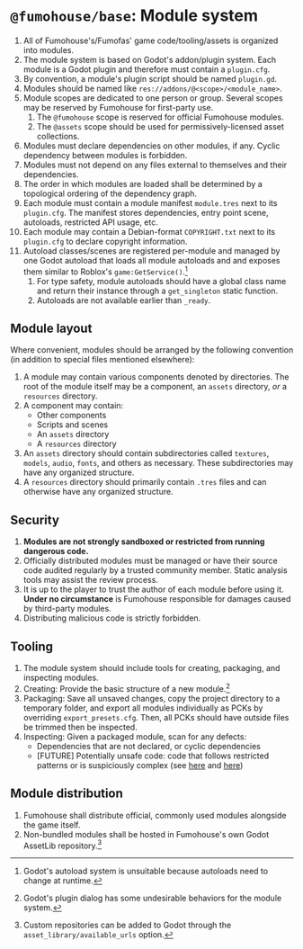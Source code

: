 # `@fumohouse/base`: Module system

1. All of Fumohouse's/Fumofas' game code/tooling/assets is organized into
   modules.
1. The module system is based on Godot's addon/plugin system. Each module is a
   Godot plugin and therefore must contain a `plugin.cfg`.
1. By convention, a module's plugin script should be named `plugin.gd`.
1. Modules should be named like `res://addons/@<scope>/<module_name>`.
1. Module scopes are dedicated to one person or group. Several scopes may be
   reserved by Fumohouse for first-party use.
   1. The `@fumohouse` scope is reserved for official Fumohouse modules.
   1. The `@assets` scope should be used for permissively-licensed asset
      collections.
1. Modules must declare dependencies on other modules, if any. Cyclic dependency
   between modules is forbidden.
1. Modules must not depend on any files external to themselves and their
   dependencies.
1. The order in which modules are loaded shall be determined by a topological
   ordering of the dependency graph.
1. Each module must contain a module manifest `module.tres` next to its
   `plugin.cfg`. The manifest stores dependencies, entry point scene, autoloads,
   restricted API usage, etc.
1. Each module may contain a Debian-format `COPYRIGHT.txt` next to its
   `plugin.cfg` to declare copyright information.
1. Autoload classes/scenes are registered per-module and managed by one Godot
   autoload that loads all module autoloads and and exposes them similar to
   Roblox's `game:GetService()`.[^autoload]
   1. For type safety, module autoloads should have a global class name and
      return their instance through a `get_singleton` static function.
   1. Autoloads are not available earlier than `_ready`.

## Module layout

Where convenient, modules should be arranged by the following convention (in
addition to special files mentioned elsewhere):

1. A module may contain various components denoted by directories. The root of
   the module itself may be a component, an `assets` directory, *or* a
   `resources` directory.
1. A component may contain:
   - Other components
   - Scripts and scenes
   - An `assets` directory
   - A `resources` directory
1. An `assets` directory should contain subdirectories called `textures`,
   `models`, `audio`, `fonts`, and others as necessary. These subdirectories may
   have any organized structure.
1. A `resources` directory should primarily contain `.tres` files and can
   otherwise have any organized structure.

## Security

1. **Modules are not strongly sandboxed or restricted from running dangerous
   code.**
1. Officially distributed modules must be managed or have their source code
   audited regularly by a trusted community member. Static analysis tools may
   assist the review process.
1. It is up to the player to trust the author of each module before using it.
   **Under no circumstance** is Fumohouse responsible for damages caused by
   third-party modules.
1. Distributing malicious code is strictly forbidden.

## Tooling

1. The module system should include tools for creating, packaging, and
   inspecting modules.
1. Creating: Provide the basic structure of a new module.[^mkplugin]
1. Packaging: Save all unsaved changes, copy the project directory to a
   temporary folder, and export all modules individually as PCKs by overriding
   `export_presets.cfg`. Then, all PCKs should have outside files be trimmed
   then be inspected.
1. Inspecting: Given a packaged module, scan for any defects:
   - Dependencies that are not declared, or cyclic dependencies
   - [FUTURE] Potentially unsafe code: code that follows restricted patterns or
     is suspiciously complex (see
     [here](https://github.com/Scony/godot-gdscript-toolkit) and
     [here](https://semgrep.dev/))

## Module distribution

1. Fumohouse shall distribute official, commonly used modules alongside the game
   itself.
1. Non-bundled modules shall be hosted in Fumohouse's own Godot AssetLib
   repository.[^assetlib]

[^autoload]:
    Godot's autoload system is unsuitable because autoloads need to change at
    runtime.

[^mkplugin]:
    Godot's plugin dialog has some undesirable behaviors for the module system.

[^assetlib]:
    Custom repositories can be added to Godot through the
    `asset_library/available_urls` option.
